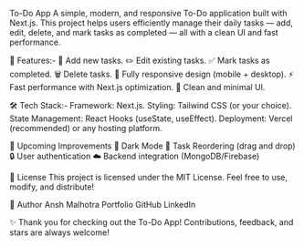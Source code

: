  To-Do App
A simple, modern, and responsive To-Do application built with Next.js.
This project helps users efficiently manage their daily tasks — add, edit, delete, and mark tasks as completed — all with a clean UI and fast performance.

🚀 Features:-
📝 Add new tasks.
✏️ Edit existing tasks.
✅ Mark tasks as completed.
🗑️ Delete tasks.
📱 Fully responsive design (mobile + desktop).
⚡ Fast performance with Next.js optimization.
🎨 Clean and minimal UI.

🛠️ Tech Stack:-
Framework: Next.js.
Styling: Tailwind CSS (or your choice).
State Management: React Hooks (useState, useEffect).
Deployment: Vercel (recommended) or any hosting platform.

🎯 Upcoming Improvements
🌙 Dark Mode
🔄 Task Reordering (drag and drop)
🔒 User authentication
☁️ Backend integration (MongoDB/Firebase)

📄 License
This project is licensed under the MIT License.
Feel free to use, modify, and distribute!

👤 Author
Ansh Malhotra
Portfolio
GitHub
LinkedIn

✨ Thank you for checking out the To-Do App! Contributions, feedback, and stars are always welcome!

